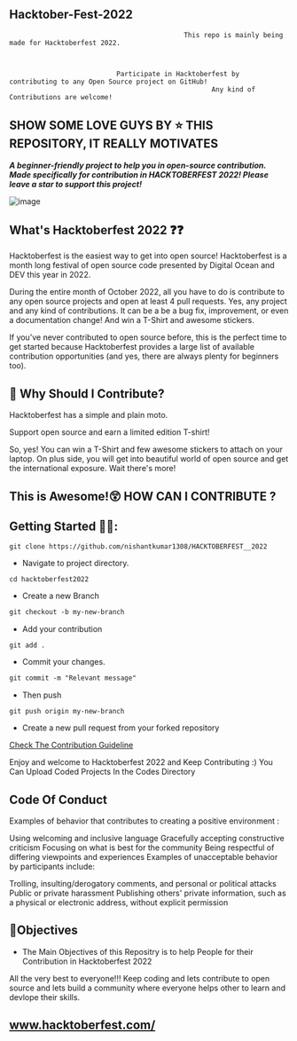 ##                                                            Hacktober-Fest-2022
                                                This repo is mainly being made for Hacktoberfest 2022.


  
                               Participate in Hacktoberfest by contributing to any Open Source project on GitHub! 
                                                       Any kind of Contributions are welcome!






## SHOW SOME LOVE GUYS BY ⭐️ THIS REPOSITORY, IT REALLY MOTIVATES

***A beginner-friendly project to help you in open-source contribution. Made specifically for contribution in HACKTOBERFEST 2022!  Please leave a star to support this project!***

![image](https://styles.redditmedia.com/t5_3gryx/styles/communityIcon_ok7yfmyfrnm91.png)




##  What's Hacktoberfest 2022 ❓❓
Hacktoberfest is the easiest way to get into open source! Hacktoberfest is a month long festival of open source code presented by Digital Ocean and DEV this year in 2022.

During the entire month of October 2022, all you have to do is contribute to any open source projects and open at least 4 pull requests. Yes, any project and any kind of contributions. It can be a be a bug fix, improvement, or even a documentation change! And win a T-Shirt and awesome stickers.

If you’ve never contributed to open source before, this is the perfect time to get started because Hacktoberfest provides a large list of available contribution opportunities (and yes, there are always plenty for beginners too).

## 👕 Why Should I Contribute?
Hacktoberfest has a simple and plain moto.

Support open source and earn a limited edition T-shirt!

So, yes! You can win a T-Shirt and few awesome stickers to attach on your laptop. On plus side, you will get into beautiful world of open source and get the international exposure.
Wait there's more!

## This is Awesome!😲 HOW CAN I CONTRIBUTE ?


## Getting Started 🤩🤗:


```
git clone https://github.com/nishantkumar1308/HACKTOBERFEST__2022

```

- Navigate to project directory.

```
cd hacktoberfest2022
```

- Create a new Branch

```markdown
git checkout -b my-new-branch
```

- Add your contribution

```
git add .
```

- Commit your changes.

```markdown
git commit -m "Relevant message"
```

- Then push

```
git push origin my-new-branch
```

- Create a new pull request from your forked repository


[Check The Contribution Guideline]()

Enjoy and welcome to Hacktoberfest 2022 and Keep Contributing :)
You Can Upload Coded Projects In the Codes Directory

## Code Of Conduct
Examples of behavior that contributes to creating a positive environment :

Using welcoming and inclusive language
Gracefully accepting constructive criticism
Focusing on what is best for the community
Being respectful of differing viewpoints and experiences
Examples of unacceptable behavior by participants include:

Trolling, insulting/derogatory comments, and personal or political attacks
Public or private harassment
Publishing others' private information, such as a physical or electronic address, without explicit permission

## 🎯Objectives
- The Main Objectives of this Repositry is to help People for their Contribution in Hacktoberfest 2022

All the very best to everyone!!!
Keep coding and lets contribute to open source and lets build a community where everyone helps other to learn and devlope their skills.

## www.hacktoberfest.com/
